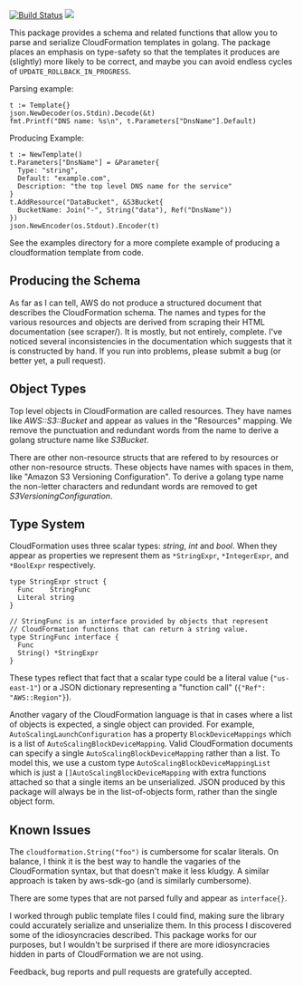 [![Build Status](https://travis-ci.org/crewjam/go-cloudformation.svg?branch=master)](https://travis-ci.org/crewjam/go-cloudformation) [![](https://godoc.org/github.com/crewjam/go-cloudformation?status.png)](https://godoc.org/github.com/crewjam/go-cloudformation)

This package provides a schema and related functions that allow you to parse and serialize CloudFormation templates in golang. The package places an emphasis on type-safety so that the templates it produces are (slightly) more likely to be correct, and maybe you can avoid endless cycles of `UPDATE_ROLLBACK_IN_PROGRESS`.

Parsing example:

```golang
t := Template{}
json.NewDecoder(os.Stdin).Decode(&t)
fmt.Printf("DNS name: %s\n", t.Parameters["DnsName"].Default) 
```

Producing Example:

```golang
t := NewTemplate()
t.Parameters["DnsName"] = &Parameter{
  Type: "string",
  Default: "example.com",
  Description: "the top level DNS name for the service"
}
t.AddResource("DataBucket", &S3Bucket{
  BucketName: Join("-", String("data"), Ref("DnsName"))
})
json.NewEncoder(os.Stdout).Encoder(t)
```

See the examples directory for a more complete example of producing a
cloudformation template from code.

## Producing the Schema

As far as I can tell, AWS do not produce a structured document that
describes the CloudFormation schema. The names and types for the
various resources and objects are derived from scraping their HTML
documentation (see scraper/). It is mostly, but not entirely,
complete. I've noticed several inconsistencies in the documentation
which suggests that it is constructed by hand. If you run into
problems, please submit a bug (or better yet, a pull request).

## Object Types

Top level objects in CloudFormation are called resources. They have
names like *AWS::S3::Bucket* and appear as values in the "Resources"
mapping. We remove the punctuation and redundant words from the name
to derive a golang structure name like *S3Bucket*.

There are other non-resource structs that are refered to by resources or other non-resource structs. These objects have names with
spaces in them, like "Amazon S3 Versioning Configuration". To derive a golang
type name the non-letter characters and redundant words are removed to get
*S3VersioningConfiguration*.

## Type System

CloudFormation uses three scalar types: *string*, *int* and *bool*. When
they appear as properties we represent them as `*StringExpr`, `*IntegerExpr`,
and `*BoolExpr` respectively. 

```golang
type StringExpr struct {
  Func    StringFunc
  Literal string
}

// StringFunc is an interface provided by objects that represent 
// CloudFormation functions that can return a string value.
type StringFunc interface {
  Func
  String() *StringExpr
}
```

These types reflect that fact that a scalar type could be a literal value (`"us-east-1"`) or a JSON dictionary representing a "function call" (`{"Ref": "AWS::Region"}`).

Another vagary of the CloudFormation language is that in cases where
a list of objects is expected, a single object can provided. For example, 
`AutoScalingLaunchConfiguration` has a property `BlockDeviceMappings` which is a list of `AutoScalingBlockDeviceMapping`. Valid CloudFormation documents can specify a single `AutoScalingBlockDeviceMapping` rather than a list. To model this, we use a custom type `AutoScalingBlockDeviceMappingList` which is just a `[]AutoScalingBlockDeviceMapping` with extra functions attached so that a single items an be unserialized. JSON produced by this package will always be in the list-of-objects form, rather than the single object form.

## Known Issues

The `cloudformation.String("foo")` is cumbersome for scalar literals. On balance, I think it is the best way to handle the vagaries of the CloudFormation syntax, but that doesn't make it less kludgy. A similar approach is taken by aws-sdk-go (and is similarly cumbersome).

There are some types that are not parsed fully and appear as `interface{}`.

I worked through public template files I could find, making sure the 
library could accurately serialize and unserialize them. In this process
I discovered some of the idiosyncracies described. This package works for our purposes, but I wouldn't be surprised if there are more idiosyncracies hidden in parts of CloudFormation we are not using. 

Feedback, bug reports and pull requests are gratefully accepted.

